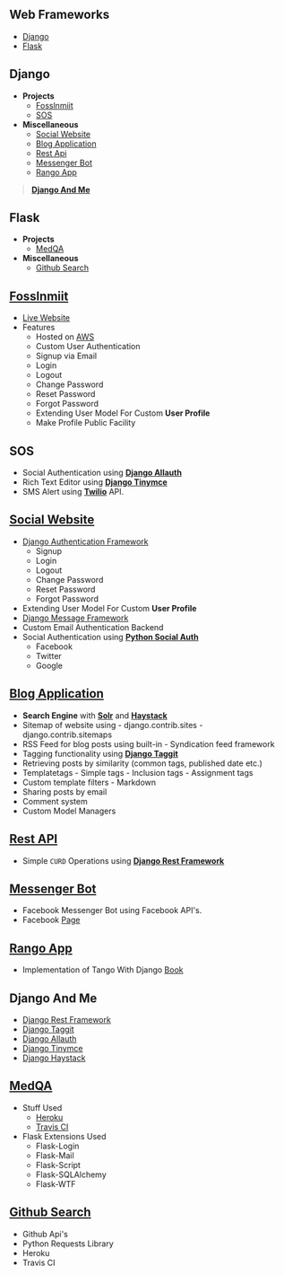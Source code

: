 ## Web Frameworks
- [Django](#django)
- [Flask](#flask)

## Django
- **Projects**
    - [Fosslnmiit](#fosslnmiit)
    - [SOS](#sos)
- **Miscellaneous**
    - [Social Website](#social-website)
    - [Blog Application](#blog-application)
    - [Rest Api](#rest-api)
    - [Messenger Bot](#messenger-bot)
    - [Rango App](#rango-app)

> **[Django And Me](#django-and-me)**    
    
## Flask
- **Projects**
    - [MedQA](#medqa)
- **Miscellaneous**
    - [Github Search](#github-search)
    

## [Fosslnmiit](https://github.com/fosslnmiit/fosslnmiit-website)
   * [Live Website](http://fosslnmiit.xyz)
   * Features
     - Hosted on [AWS](https://aws.amazon.com/)
     - Custom User Authentication
     - Signup via Email
     - Login 
     - Logout
     - Change Password
     - Reset Password
     - Forgot Password
     - Extending User Model For Custom **User Profile**
     - Make Profile Public Facility 

## SOS
   * Social Authentication using **[Django Allauth](https://readthedocs.org/projects/django-allauth/)**
   * Rich Text Editor using **[Django Tinymce](https://django-tinymce.readthedocs.io/en/latest/)**
   * SMS Alert using **[Twilio](https://www.twilio.com/)** API. 

## [Social Website](https://github.com/hiteshgarg14/Django-Social-Website)
   * [Django Authentication Framework](https://docs.djangoproject.com/en/1.10/topics/auth/)
     - Signup
     - Login 
     - Logout
     - Change Password
     - Reset Password
     - Forgot Password
   * Extending User Model For Custom **User Profile**
   * [Django Message Framework](https://docs.djangoproject.com/en/1.10/ref/contrib/messages/)
   * Custom Email Authentication Backend
   * Social Authentication using **[Python Social Auth](https://github.com/omab/python-social-auth)**
     - Facebook
     - Twitter
     - Google
    
## [Blog Application](https://github.com/hiteshgarg14/Django-Blog-Application)
   * **Search Engine** with **[Solr](http://lucene.apache.org/solr/)** and **[Haystack](http://haystacksearch.org/)**
   * Sitemap of website using
    - django.contrib.sites
    - django.contrib.sitemaps
   * RSS Feed for blog posts using built-in 
    - Syndication feed framework
   * Tagging functionality using **[Django Taggit](https://django-taggit.readthedocs.io/en/latest/)**
   * Retrieving posts by similarity (common tags, published date etc.)
   * Templatetags 
    - Simple tags
    - Inclusion tags 
    - Assignment tags
   * Custom template filters
    - Markdown
   * Sharing posts by email
   * Comment system 
   * Custom Model Managers

## [Rest API](https://github.com/hiteshgarg14/Django-RestFramework-Example)
   * Simple `CURD` Operations using **[Django Rest Framework](www.django-rest-framework.org/)**
   
## [Messenger Bot](https://github.com/hiteshgarg14/MessengerBot)
   * Facebook Messenger Bot using Facebook API's.
   * Facebook [Page](https://web.facebook.com/maivenbot/?_rdr)
   
## [Rango App](https://github.com/hiteshgarg14/RangoApp)
   * Implementation of Tango With Django [Book](http://www.tangowithdjango.com/)

## Django And Me
   * [Django Rest Framework](www.django-rest-framework.org/)
   * [Django Taggit](https://django-taggit.readthedocs.io/en/latest/)
   * [Django Allauth](https://readthedocs.org/projects/django-allauth/)
   * [Django Tinymce](https://django-tinymce.readthedocs.io/en/latest/)
   * [Django Haystack](http://django-haystack.readthedocs.io/en/latest/index.html)


## [MedQA](https://github.com/MedQA/medqa)
  * Stuff Used 
    - [Heroku](https://www.heroku.com/)
    - [Travis CI](https://travis-ci.org/)
  * Flask Extensions Used
    - Flask-Login
    - Flask-Mail
    - Flask-Script
    - Flask-SQLAlchemy
    - Flask-WTF
   
## [Github Search](https://github.com/sagaragarwal94/github-search/tree/redis)
   * Github Api's
   * Python Requests Library
   * Heroku
   * Travis CI
   
   
